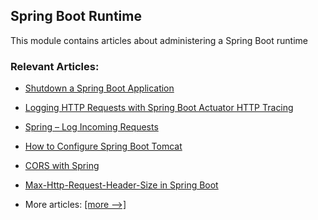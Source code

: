 ## Spring Boot Runtime

This module contains articles about administering a Spring Boot runtime

### Relevant Articles:									
 - [Shutdown a Spring Boot Application](https://www.baeldung.com/spring-boot-shutdown)
 - [Logging HTTP Requests with Spring Boot Actuator HTTP Tracing](https://www.baeldung.com/spring-boot-actuator-http)
 - [Spring – Log Incoming Requests](https://www.baeldung.com/spring-http-logging)
 - [How to Configure Spring Boot Tomcat](https://www.baeldung.com/spring-boot-configure-tomcat)
 - [CORS with Spring](https://www.baeldung.com/spring-cors)
 - [Max-Http-Request-Header-Size in Spring Boot](https://www.baeldung.com/spring-boot-max-http-header-size)

 - More articles: [[more -->]](../spring-boot-runtime-2)
